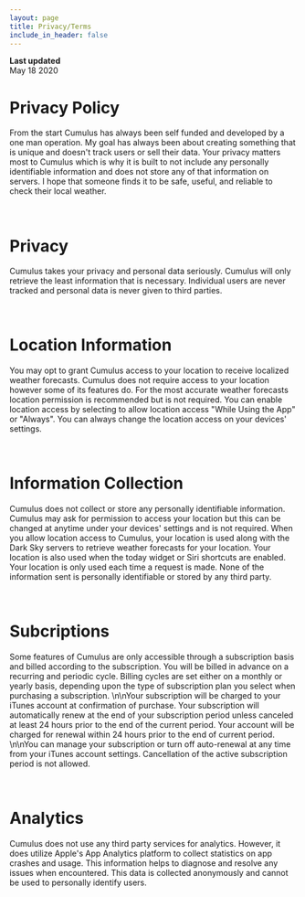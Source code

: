 ```yaml
---
layout: page
title: Privacy/Terms
include_in_header: false
---
```


**Last updated**  
May 18 2020

# Privacy Policy
From the start Cumulus has always been self funded and developed by a one man operation. My goal has always been about creating something that is unique and doesn't track users or sell their data. Your privacy matters most to Cumulus which is why it is built to not include any personally identifiable information and does not store any of that information on servers. I hope that someone finds it to be safe, useful, and reliable to check their local weather.

<br>

# Privacy 
Cumulus takes your privacy and personal data seriously. Cumulus will only retrieve the least information that is necessary. Individual users are never tracked and personal data is never given to third parties.

<br>

# Location Information
You may opt to grant Cumulus access to your location to receive localized weather forecasts. Cumulus does not require access to your location however some of its features do. For the most accurate weather forecasts location permission is recommended but is not required. You can enable location access by selecting to allow location access "While Using the App" or "Always". You can always change the location access on your devices' settings.

<br>

# Information Collection
Cumulus does not collect or store any personally identifiable information. Cumulus may ask for permission to access your location but this can be changed at anytime under your devices' settings and is not required. When you allow location access to Cumulus, your location is used along with the Dark Sky servers to retrieve weather forecasts for your location. Your location is also used when the today widget or Siri shortcuts are enabled. Your location is only used each time a request is made. None of the information sent is personally identifiable or stored by any third party.

<br>

# Subcriptions
Some features of Cumulus are only accessible through a subscription basis and billed according to the subscription. You will be billed in advance on a recurring and periodic cycle. Billing cycles are set either on a monthly or yearly basis, depending upon the type of subscription plan you select when purchasing a subscription. \n\nYour subscription will be charged to your iTunes account at confirmation of purchase. Your subscription will automatically renew at the end of your subscription period unless canceled at least 24 hours prior to the end of the current period. Your account will be charged for renewal within 24 hours prior to the end of current period. \n\nYou can manage your subscription or turn off auto-renewal at any time from your iTunes account settings. Cancellation of the active subscription period is not allowed.

<br>

# Analytics
Cumulus does not use any third party services for analytics. However, it does utilize Apple's App Analytics platform to collect statistics on app crashes and usage. This information helps to diagnose and resolve any issues when encountered. This data is collected anonymously and cannot be used to personally identify users.
